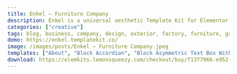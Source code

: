 ```yaml
---
title: Enkel – Furniture Company
description: Enkel is a universal aesthetic Template Kit for Elementor. This template ideal for Custom Product Studios, Unique Craft Makers, Furniture Companies, Interior Designers, Photographers, Manufacturers, Handmade designers, Creative Agencies, Interior Design Bureaus, or simply just Personal Websites need to show portfolio with a look creative and elegant.
categories: ["creative"]
tags: blog, business, company, design, exterior, factory, furniture, gallery, interior, local, model, outdoor, portfolio, style, wood
demo: https://enkel.templatekit.co/
image: /images/posts/Enkel – Furniture Company.jpeg
templates: ["About", "Block Accordion", "Block Asymmetric Text Box With Title", "Block Breadcrumbs", "Block Call To Action", "Block Contactform On Background", "Block Contactform", "Block Contacts", "Block Details With Progressbar", "Block Feautures", "Block Gallery", "Block Headerslider", "Block Images 5 Columns", "Block Map", "Block Page Title With Slide", "Block Partners Logo Carousel", "Block Portfolio", "Block Posts Archive 2 Columns", "Block Search Image Bg", "Block Slider Simple", "Block Testimonials", "Block Video", "Blog", "Contacts", "Faq", "Footer", "Gallery", "Global", "Header", "Home", "Side Menu", "Single Post"]
download: https://elemkits.lemonsqueezy.com/checkout/buy/f1377966-e952-4b3e-8833-56ba1fc114d7
---
```

